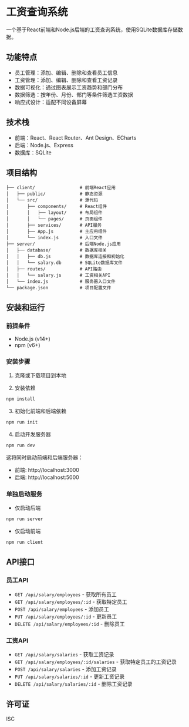 # 工资查询系统

一个基于React前端和Node.js后端的工资查询系统，使用SQLite数据库存储数据。

## 功能特点

- 员工管理：添加、编辑、删除和查看员工信息
- 工资管理：添加、编辑、删除和查看工资记录
- 数据可视化：通过图表展示工资趋势和部门分布
- 数据筛选：按年份、月份、部门等条件筛选工资数据
- 响应式设计：适配不同设备屏幕

## 技术栈

- 前端：React、React Router、Ant Design、ECharts
- 后端：Node.js、Express
- 数据库：SQLite

## 项目结构

```
├── client/                 # 前端React应用
│   ├── public/             # 静态资源
│   └── src/                # 源代码
│       ├── components/     # React组件
│       │   ├── layout/     # 布局组件
│       │   └── pages/      # 页面组件
│       ├── services/       # API服务
│       ├── App.js          # 主应用组件
│       └── index.js        # 入口文件
├── server/                 # 后端Node.js应用
│   ├── database/           # 数据库相关
│   │   ├── db.js           # 数据库连接和初始化
│   │   └── salary.db       # SQLite数据库文件
│   ├── routes/             # API路由
│   │   └── salary.js       # 工资相关API
│   └── index.js            # 服务器入口文件
└── package.json            # 项目配置文件
```

## 安装和运行

### 前提条件

- Node.js (v14+)
- npm (v6+)

### 安装步骤

1. 克隆或下载项目到本地

2. 安装依赖

```bash
npm install
```

3. 初始化前端和后端依赖

```bash
npm run init
```

4. 启动开发服务器

```bash
npm run dev
```

这将同时启动前端和后端服务器：
- 前端: http://localhost:3000
- 后端: http://localhost:5000

### 单独启动服务

- 仅启动后端

```bash
npm run server
```

- 仅启动前端

```bash
npm run client
```

## API接口

### 员工API

- `GET /api/salary/employees` - 获取所有员工
- `GET /api/salary/employees/:id` - 获取特定员工
- `POST /api/salary/employees` - 添加员工
- `PUT /api/salary/employees/:id` - 更新员工
- `DELETE /api/salary/employees/:id` - 删除员工

### 工资API

- `GET /api/salary/salaries` - 获取工资记录
- `GET /api/salary/employees/:id/salaries` - 获取特定员工的工资记录
- `POST /api/salary/salaries` - 添加工资记录
- `PUT /api/salary/salaries/:id` - 更新工资记录
- `DELETE /api/salary/salaries/:id` - 删除工资记录

## 许可证

ISC